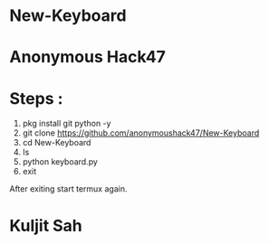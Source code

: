 # New-Keyboard

# Anonymous Hack47

# Steps :
  1) pkg install git python -y
  2) git clone https://github.com/anonymoushack47/New-Keyboard
  3) cd New-Keyboard
  4) ls
  5) python keyboard.py
  6) exit

After exiting start termux again.

# Kuljit Sah
